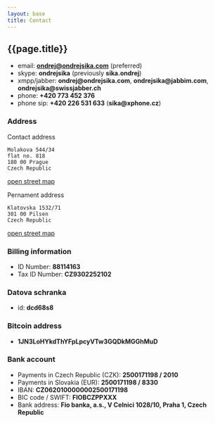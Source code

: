 ```yaml
---
layout: base
title: Contact
---
```



## {{page.title}}

* email: __<ondrej@ondrejsika.com>__ (preferred)
* skype: __ondrejsika__ (previously __sika.ondrej__)
* xmpp/jabber: __ondrej@ondrejsika.com__, __ondrejsika@jabbim.com__, __ondrejsika@swissjabber.ch__
* phone: __+420 773 452 376__
* phone sip: __+420 226 531 633__ (__sika@xphone.cz__)

### Address

Contact address

    Molakova 544/34
    flat no. 818
    180 00 Prague
    Czech Republic

[open street map](http://www.openstreetmap.org/node/296801697)

Pernament address

    Klatovska 1532/71
    301 00 Pilsen
    Czech Republic

[open street map](http://www.openstreetmap.org/node/296689680)

### Billing information
* ID Number: __88114163__
* Tax ID Number: __CZ9302252102__

### Datova schranka

* id: __dcd68s8__

### Bitcoin address

* __1JN3LoHYkdThYFpLpcyVTw3GQDkMGGhMuD__


### Bank account

* Payments in Czech Republic (CZK): __2500171198 / 2010__
* Payments in Slovakia (EUR): __2500171198 / 8330__
* IBAN: __CZ0620100000002500171198__
* BIC code / SWIFT: __FIOBCZPPXXX__
* Bank address: __Fio banka, a.s., V Celnici 1028/10, Praha 1, Czech Republic__

